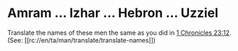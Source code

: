 # Amram ... Izhar ... Hebron ... Uzziel

Translate the names of these men the same as you did in [1 Chronicles 23:12](../23/12.md). (See: [[rc://en/ta/man/translate/translate-names]])

